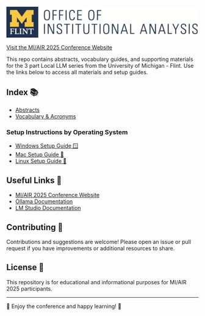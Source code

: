 <p align="center">
  <img src="images/logo_IA.jpg" alt="Conference Logo" width="1000"/>
</p>


[Visit the MI/AIR 2025 Conference Website](https://sites.google.com/miair.org/miair2023/home)

This repo contains abstracts, vocabulary guides, and supporting materials for the 3 part Local LLM series from the University of Michigan - Flint. Use the links below to access all materials and setup guides.

## Index 📚

- [Abstracts](abstracts/abstracts.md)
- [Vocabulary & Acronyms](docs/vocabulary_and_acronyms.md)

### Setup Instructions by Operating System
- [Windows Setup Guide 🪟](setup/WINDOWS_SETUP.md)
- [Mac Setup Guide 🍏](setup/MAC_SETUP.md)
- [Linux Setup Guide 🐧](setup/LINUX_SETUP.md)

## Useful Links 🔗

- [MI/AIR 2025 Conference Website](https://sites.google.com/miair.org/miair2023/home)
- [Ollama Documentation](https://github.com/ollama/ollama/tree/main/docs)
- [LM Studio Documentation](https://lmstudio.ai/docs/app)

## Contributing 🤝

Contributions and suggestions are welcome! Please open an issue or pull request if you have improvements or additional resources to share.

## License 📜

This repository is for educational and informational purposes for MI/AIR 2025 participants.

---

🎉 Enjoy the conference and happy learning! 🎉
